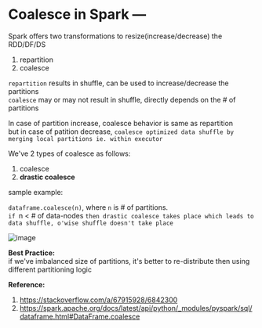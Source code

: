 # Coalesce in Spark — 

Spark offers two transformations to resize(increase/decrease) the RDD/DF/DS  
1. repartition
2. coalesce

`repartition` results in shuffle, can be used to increase/decrease the partitions  
`coalesce` may or may not result in shuffle, directly depends on the # of partitions  

In case of partition increase, coalesce behavior is same as repartition  
but in case of patition decrease, `coalesce optimized data shuffle by merging local partitions ie. within executor`  

We've 2 types of coalesce as follows:  
1. coalesce
2. **drastic coalesce**

sample example:  

`dataframe.coalesce(n)`, where `n` is # of partitions.  
`if `n < # of data-nodes `then drastic coalesce takes place which leads to data shuffle, o'wise shuffle doesn't take place`  

![image](https://user-images.githubusercontent.com/26399543/156186112-4d6bf382-97f1-425f-a2a5-10024bff0dca.png)  

**Best Practice:**  
if we've imbalanced size of partitions, it's better to re-distribute then using different partitioning logic  

**Reference:**  
1. https://stackoverflow.com/a/67915928/6842300
2. https://spark.apache.org/docs/latest/api/python/_modules/pyspark/sql/dataframe.html#DataFrame.coalesce

